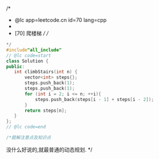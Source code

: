 /*
 * @lc app=leetcode.cn id=70 lang=cpp
 *
 * [70] 爬楼梯
 */
/*
 ```C++
 */
#include"all_include"
// @lc code=start
class Solution {
public:
    int climbStairs(int n) {
        vector<int> steps{};
        steps.push_back(1);
        steps.push_back(1);
        for (int i = 2; i <= n; ++i){
            steps.push_back(steps[i - 1] + steps[i - 2]);
        }
        return steps[n];
    }
};
// @lc code=end

/*题解注意点及知识点
 ```
没什么好说的,就最普通的动态规划.
 */